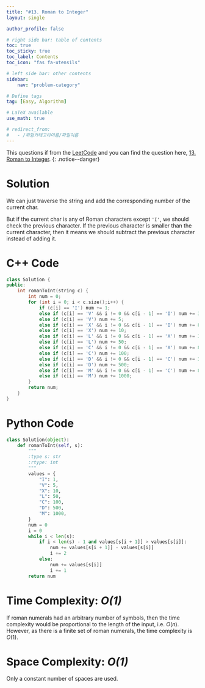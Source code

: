 ```yaml
---
title: "#13. Roman to Integer"
layout: single

author_profile: false

# right side bar: table of contents
toc: true
toc_sticky: true
toc_label: Contents
toc_icon: "fas fa-utensils"

# left side bar: other contents
sidebar:
    nav: "problem-category"

# Define tags
tag: [Easy, Algorithm]

# LaTeX available
use_math: true

# redirect_from:
#   - /위험카테고리이름/파일이름
---
```


This questions if from the [LeetCode](https://leetcode.com) and you can find the question here, [13. Roman to Integer](https://leetcode.com/problems/roman-to-integer/).
{: .notice--danger}

# Solution
We can just traverse the string and add the corresponding number of the current char.

But if the current char is any of Roman characters except `'I'`, we should check the previous character. If the previous character is smaller than the current character, then it means we should subtract the previous character instead of adding it.

# C++ Code
```c++
class Solution {
public:
    int romanToInt(string c) {
        int num = 0;
        for (int i = 0; i < c.size();i++) {
            if (c[i] == 'I') num += 1;
            else if (c[i] == 'V' && i != 0 && c[i - 1] == 'I') num += 3;
            else if (c[i] == 'V') num += 5;
            else if (c[i] == 'X' && i != 0 && c[i - 1] == 'I') num += 8;
            else if (c[i] == 'X') num += 10;
            else if (c[i] == 'L' && i != 0 && c[i - 1] == 'X') num += 30;
            else if (c[i] == 'L') num += 50;
            else if (c[i] == 'C' && i != 0 && c[i - 1] == 'X') num += 80;
            else if (c[i] == 'C') num += 100;
            else if (c[i] == 'D' && i != 0 && c[i - 1] == 'C') num += 300;
            else if (c[i] == 'D') num += 500;
            else if (c[i] == 'M' && i != 0 && c[i - 1] == 'C') num += 800;
            else if (c[i] == 'M') num += 1000;
        }
        return num;
    }
}
```

# Python Code
~~~python
class Solution(object):
    def romanToInt(self, s):
        """
        :type s: str
        :rtype: int
        """
        values = {
            "I": 1,
            "V": 5,
            "X": 10,
            "L": 50,
            "C": 100,
            "D": 500,
            "M": 1000,
        }
        num = 0
        i = 0
        while i < len(s):
            if i < len(s) - 1 and values[s[i + 1]] > values[s[i]]:
                num += values[s[i + 1]] - values[s[i]]
                i += 2
            else:
                num += values[s[i]]
                i += 1
        return num

~~~

# Time Complexity: *$O(1)$*
If roman numerals had an arbitrary number of symbols, then the time complexity would be proportional to the length of the input, i.e. $O(n)$. However, as there is a finite set of roman numerals, the time complexity is $O(1)$.

# Space Complexity: *$O(1)$*
Only a constant number of spaces are used.
